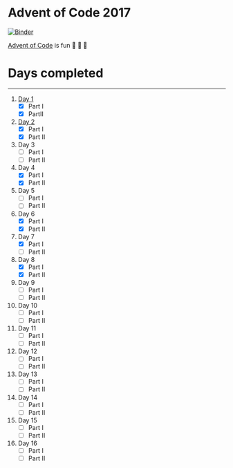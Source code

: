 Advent of Code 2017
====

[![Binder](https://mybinder.org/badge.svg)](https://mybinder.org/v2/gh/brianspiering/advent_2017/master?filepath=https%3A%2F%2Fgithub.com%2Fbrianspiering%2Fadvent_2017%2Fblob%2Fmaster%2Fday_1.ipynb)

[Advent of Code](http://adventofcode.com/2017) is fun 🎄 🎅 🎁

# Days completed
-----

1. [Day 1](day_01.ipynb) 
    - [x] Part I
    - [X] PartII  
1. [Day 2](day_02.ipynb) 
    - [x] Part I  
    - [X] Part II  
1. Day 3
    - [ ] Part I  
    - [ ] Part II  
1. Day 4
    - [x] Part I  
    - [X] Part II  
1. Day 5
    - [ ] Part I  
    - [ ] Part II  
1. Day 6
    - [x] Part I  
    - [X] Part II  
1. Day 7
    - [x] Part I  
    - [ ] Part II  
1. Day 8
    - [x] Part I  
    - [x] Part II  
1. Day 9
    - [ ] Part I  
    - [ ] Part II  
1. Day 10
    - [ ] Part I  
    - [ ] Part II  
1. Day 11
    - [ ] Part I  
    - [ ] Part II  
1. Day 12
    - [ ] Part I  
    - [ ] Part II  
1. Day 13
    - [ ] Part I  
    - [ ] Part II  
1. Day 14
    - [ ] Part I  
    - [ ] Part II  
1. Day 15
    - [ ] Part I  
    - [ ] Part II  
1. Day 16
    - [ ] Part I  
    - [ ] Part II  
